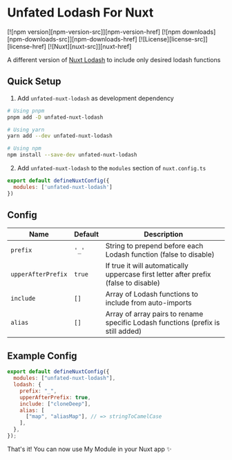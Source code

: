<!--
Get your module up and running quickly.

Find and replace all on all files (CMD+SHIFT+F):
- Name: Unfated Nuxt Module
- Package name: unfated-nuxt-module
- Description: A different version of Nuxt Lodash to include only desired lodash functions
-->

# Unfated Lodash For Nuxt

[![npm version][npm-version-src]][npm-version-href]
[![npm downloads][npm-downloads-src]][npm-downloads-href]
[![License][license-src]][license-href]
[![Nuxt][nuxt-src]][nuxt-href]

A different version of [Nuxt Lodash](https://www.npmjs.com/package/nuxt-lodash) to include only desired lodash functions

## Quick Setup

1. Add `unfated-nuxt-lodash` as development dependency

```bash
# Using pnpm
pnpm add -D unfated-nuxt-lodash

# Using yarn
yarn add --dev unfated-nuxt-lodash

# Using npm
npm install --save-dev unfated-nuxt-lodash
```

2. Add `unfated-nuxt-lodash` to the `modules` section of `nuxt.config.ts`

```js
export default defineNuxtConfig({
  modules: ['unfated-nuxt-lodash']
})
```

## Config

| Name               | Default | Description                                                                           |
| ------------------ | ------- | ------------------------------------------------------------------------------------- |
| `prefix`           | `'_'` | String to prepend before each Lodash function (false to disable)                      |
| `upperAfterPrefix` | `true`  | If true it will automatically uppercase first letter after prefix (false to disable)  |
| `include`          | `[]`    | Array of Lodash functions to include from auto-imports                                |
| `alias`            | `[]`    | Array of array pairs to rename specific Lodash functions (prefix is still added)      |

## Example Config

```js
export default defineNuxtConfig({
  modules: ["unfated-nuxt-lodash"],
  lodash: {
    prefix: "_",
    upperAfterPrefix: true,
    include: ["cloneDeep"],
    alias: [
      ["map", "aliasMap"], // => stringToCamelCase
    ],
  },
});
```

That's it! You can now use My Module in your Nuxt app ✨